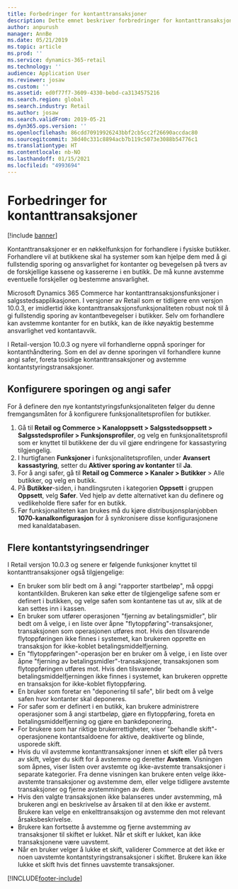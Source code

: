 ```yaml
---
title: Forbedringer for kontanttransaksjoner
description: Dette emnet beskriver forbredringer for kontanttransaksjoner i POS for Dynamics 365 Commerce.
author: anpurush
manager: AnnBe
ms.date: 05/21/2019
ms.topic: article
ms.prod: ''
ms.service: dynamics-365-retail
ms.technology: ''
audience: Application User
ms.reviewer: josaw
ms.custom: ''
ms.assetid: ed0f77f7-3609-4330-bebd-ca3134575216
ms.search.region: global
ms.search.industry: Retail
ms.author: josaw
ms.search.validFrom: 2019-05-21
ms.dyn365.ops.version: ''
ms.openlocfilehash: 86cdd70919926243bbf2cb5cc2f26690accdac80
ms.sourcegitcommit: 38d40c331c8894acb7b119c5073e3088b54776c1
ms.translationtype: HT
ms.contentlocale: nb-NO
ms.lasthandoff: 01/15/2021
ms.locfileid: "4993694"
---
```

# <a name="cash-management-improvements"></a>Forbedringer for kontanttransaksjoner

[!include [banner](includes/banner.md)]


Kontanttransaksjoner er en nøkkelfunksjon for forhandlere i fysiske butikker. Forhandlere vil at butikkene skal ha systemer som kan hjelpe dem med å gi fullstendig sporing og ansvarlighet for kontanter og bevegelsen på tvers av de forskjellige kassene og kassererne i en butikk. De må kunne avstemme eventuelle forskjeller og bestemme ansvarlighet.


Microsoft Dynamics 365 Commerce har kontanttransaksjonsfunksjoner i salgsstedsapplikasjonen. I versjoner av Retail som er tidligere enn versjon 10.0.3, er imidlertid ikke kontanttransaksjonsfunksjonaliteten robust nok til å gi fullstendig sporing av kontantbevegelser i butikker. Selv om forhandlere kan avstemme kontanter for en butikk, kan de ikke nøyaktig bestemme ansvarlighet ved kontantavvik.


I Retail-versjon 10.0.3 og nyere vil forhandlerne oppnå sporinger for kontanthåndtering. Som en del av denne sporingen vil forhandlere kunne angi safer, foreta tosidige kontanttransaksjoner og avstemme kontantstyringstransaksjoner.

## <a name="set-up-traceability-and-define-safes"></a>Konfigurere sporingen og angi safer

For å definere den nye kontantstyringsfunksjonaliteten følger du denne fremgangsmåten for å konfigurere funksjonalitetsprofilen for butikker.

1. Gå til **Retail og Commerce \> Kanaloppsett \> Salgsstedsoppsett \> Salgsstedsprofiler \> Funksjonsprofiler**, og velg en funksjonalitetsprofil som er knyttet til butikkene der du vil gjøre endringene for kassastyring tilgjengelig.
2. I hurtigfanen **Funksjoner** i funksjonalitetsprofilen, under **Avansert kassastyring**, setter du **Aktiver sporing av kontanter** til **Ja**.
3. For å angi safer, gå til **Retail og Commerce \> Kanaler \> Butikker** \> Alle butikker, og velg en butikk.
4. På **Butikker**-siden, i handlingsruten i kategorien **Oppsett** i gruppen **Oppsett**, velg **Safer**. Ved hjelp av dette alternativet kan du definere og vedlikeholde flere safer for en butikk.
4. Før funksjonaliteten kan brukes må du kjøre distribusjonsplanjobben **1070-kanalkonfigurasjon** for å synkronisere disse konfigurasjonene med kanaldatabasen.

## <a name="additional-cash-management-changes"></a>Flere kontantstyringsendringer

I Retail versjon 10.0.3 og senere er følgende funksjoner knyttet til kontanttransaksjoner også tilgjengelige:

- En bruker som blir bedt om å angi "rapporter startbeløp", må oppgi kontantkilden. Brukeren kan søke etter de tilgjengelige safene som er definert i butikken, og velge safen som kontantene tas ut av, slik at de kan settes inn i kassen.
- En bruker som utfører operasjonen "fjerning av betalingsmidler", blir bedt om å velge, i en liste over åpne "flytoppføring"-transaksjoner, transaksjonen som operasjonen utføres mot. Hvis den tilsvarende flytoppføringen ikke finnes i systemet, kan brukeren opprette en transaksjon for ikke-koblet betalingsmiddelfjerning.
- En "flytoppføringen"-operasjon ber en bruker om å velge, i en liste over åpne "fjerning av betalingsmidler"-transaksjoner, transaksjonen som flytoppføringen utføres mot. Hvis den tilsvarende betalingsmiddelfjerningen ikke finnes i systemet, kan brukeren opprette en transaksjon for ikke-koblet flytoppføring.
- En bruker som foretar en "deponering til safe", blir bedt om å velge safen hvor kontanter skal deponeres.
- For safer som er definert i en butikk, kan brukere administrere operasjoner som å angi startbeløp, gjøre en flytoppføring, foreta en betalingsmiddelfjerning og gjøre en bankdeponering.
- For brukere som har riktige brukerrettigheter, viser "behandle skift"-operasjonene kontantsaldoene for aktive, deaktiverte og blinde, usporede skift.
- Hvis du vil avstemme kontanttransaksjoner innen et skift eller på tvers av skift, velger du skift for å avstemme og deretter **Avstem**. Visningen som åpnes, viser listen over avstemte og ikke-avstemte transaksjoner i separate kategorier. Fra denne visningen kan brukere enten velge ikke-avstemte transaksjoner og avstemme dem, eller velge tidligere avstemte transaksjoner og fjerne avstemmingen av dem.
- Hvis den valgte transaksjonen ikke balanseres under avstemming, må brukeren angi en beskrivelse av årsaken til at den ikke er avstemt. Brukere kan velge en enkelttransaksjon og avstemme den mot relevant årsaksbeskrivelse.
- Brukere kan fortsette å avstemme og fjerne avstemming av transaksjoner til skiftet er lukket. Når et skift er lukket, kan ikke transaksjonene være uavstemt.
- Når en bruker velger å lukke et skift, validerer Commerce at det ikke er noen uavstemte kontantstyringstransaksjoner i skiftet. Brukere kan ikke lukke et skift hvis det finnes uavstemte transaksjoner.


[!INCLUDE[footer-include](../includes/footer-banner.md)]